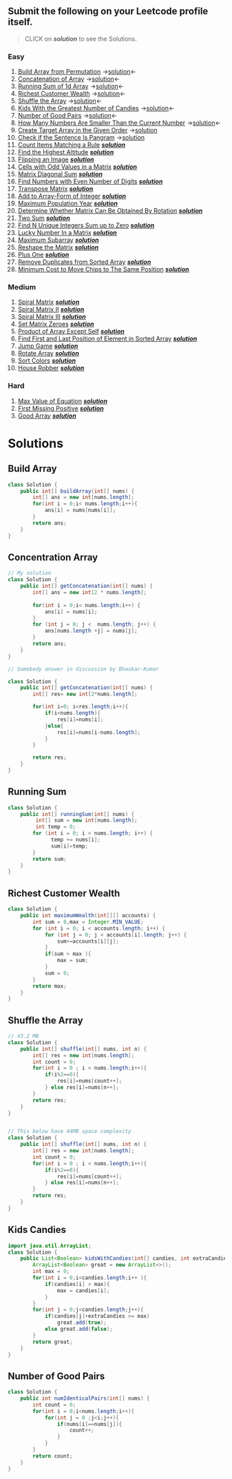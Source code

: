 ## Submit the following on your Leetcode profile itself.
> CLICK on ***solution*** to see the Solutions.
### Easy
1. [Build Array from Permutation](https://leetcode.com/problems/build-array-from-permutation/)  &rarr;[solution](#build-array)&larr;
2. [Concatenation of Array](https://leetcode.com/problems/concatenation-of-array/)  &rarr;[solution](#concentration-array)&larr;
3. [Running Sum of 1d Array](https://leetcode.com/problems/running-sum-of-1d-array/) &rarr;[solution](#running-sum)&larr;
4. [Richest Customer Wealth](https://leetcode.com/problems/richest-customer-wealth/)  &rarr;[solution](#richest-customer-wealth)&larr;
5. [Shuffle the Array](https://leetcode.com/problems/shuffle-the-array/)   &rarr;[solution](#shuffle-the-array)&larr;
6. [Kids With the Greatest Number of Candies](https://leetcode.com/problems/kids-with-the-greatest-number-of-candies/)   &rarr;[solution](#kids-candies)&larr;
7. [Number of Good Pairs](https://leetcode.com/problems/number-of-good-pairs/)   &rarr;[solution](#number-of-good-pairs)&larr;
8. [How Many Numbers Are Smaller Than the Current Number](https://leetcode.com/problems/how-many-numbers-are-smaller-than-the-current-number/)   &rarr;[solution](#)&larr;
9. [Create Target Array in the Given Order](https://leetcode.com/problems/create-target-array-in-the-given-order/)   &rarr;[solution](#)
10. [Check if the Sentence Is Pangram](https://leetcode.com/problems/check-if-the-sentence-is-pangram/)   &rarr;[solution](#)
11. [Count Items Matching a Rule](https://leetcode.com/problems/count-items-matching-a-rule/)  [***solution***](#)
12. [Find the Highest Altitude](https://leetcode.com/problems/find-the-highest-altitude/)  [***solution***](#)
13. [Flipping an Image](https://leetcode.com/problems/flipping-an-image/)  [***solution***](#)
14. [Cells with Odd Values in a Matrix](https://leetcode.com/problems/cells-with-odd-values-in-a-matrix/)  [***solution***](#)
15. [Matrix Diagonal Sum](https://leetcode.com/problems/matrix-diagonal-sum/)  [***solution***](#)
16. [Find Numbers with Even Number of Digits](https://leetcode.com/problems/find-numbers-with-even-number-of-digits/)  [***solution***](#)
17. [Transpose Matrix](https://leetcode.com/problems/transpose-matrix/)  [***solution***](#)
18. [Add to Array-Form of Integer](https://leetcode.com/problems/add-to-array-form-of-integer/)  [***solution***](#)
19. [Maximum Population Year](https://leetcode.com/problems/maximum-population-year/)  [***solution***](#)
20. [Determine Whether Matrix Can Be Obtained By Rotation](https://leetcode.com/problems/determine-whether-matrix-can-be-obtained-by-rotation/)  [***solution***](#)
21. [Two Sum](https://leetcode.com/problems/two-sum/)  [***solution***](#)
22. [Find N Unique Integers Sum up to Zero](https://leetcode.com/problems/find-n-unique-integers-sum-up-to-zero/)  [***solution***](#)
23. [Lucky Number In a Matrix](https://leetcode.com/problems/lucky-numbers-in-a-matrix/)  [***solution***](#)
24. [Maximum Subarray](https://leetcode.com/problems/maximum-subarray/)  [***solution***](#)
25. [Reshape the Matrix](https://leetcode.com/problems/reshape-the-matrix/)  [***solution***](#)
26. [Plus One](https://leetcode.com/problems/plus-one/)  [***solution***](#)
27. [Remove Duplicates from Sorted Array](https://leetcode.com/problems/remove-duplicates-from-sorted-array/)  [***solution***](#)
28. [Minimum Cost to Move Chips to The Same Position](https://leetcode.com/problems/minimum-cost-to-move-chips-to-the-same-position/)  [***solution***](#)

### Medium
1. [Spiral Matrix](https://leetcode.com/problems/spiral-matrix/)  [***solution***](#)
2. [Spiral Matrix II](https://leetcode.com/problems/spiral-matrix-ii/)  [***solution***](#)
3. [Spiral Matrix III](https://leetcode.com/problems/spiral-matrix-iii/)  [***solution***](#)
4. [Set Matrix Zeroes](https://leetcode.com/problems/set-matrix-zeroes/)  [***solution***](#)
5. [Product of Array Except Self](https://leetcode.com/problems/product-of-array-except-self/)  [***solution***](#)
6. [Find First and Last Position of Element in Sorted Array](https://leetcode.com/problems/find-first-and-last-position-of-element-in-sorted-array/)   [***solution***](#)
7. [Jump Game](https://leetcode.com/problems/jump-game/)  [***solution***](#)
8. [Rotate Array](https://leetcode.com/problems/rotate-array/)  [***solution***](#)
9. [Sort Colors](https://leetcode.com/problems/sort-colors/)  [***solution***](#)
10. [House Robber](https://leetcode.com/problems/house-robber/)  [***solution***](#)

### Hard
1. [Max Value of Equation](https://leetcode.com/problems/max-value-of-equation/)  [***solution***](#)
2. [First Missing Positive](https://leetcode.com/problems/first-missing-positive/)  [***solution***](#)
3. [Good Array](https://leetcode.com/problems/check-if-it-is-a-good-array/)  [***solution***](#)

# Solutions

## Build Array
```java
class Solution {
    public int[] buildArray(int[] nums) {
        int[] ans = new int[nums.length];
        for(int i = 0;i< nums.length;i++){
            ans[i] = nums[nums[i]];
        }
        return ans;
    }
}
```
## Concentration Array
```java
// My solution
class Solution {
    public int[] getConcatenation(int[] nums) {
        int[] ans = new int[2 * nums.length];
      
        for(int i = 0;i< nums.length;i++) {
            ans[i] = nums[i];
        }
        for (int j = 0; j <  nums.length; j++) {
            ans[nums.length +j] = nums[j];
        }
        return ans;
    }
}

// Somebody answer in discussion by Bhaskar-Kumar

class Solution {
    public int[] getConcatenation(int[] nums) {
        int[] res= new int[2*nums.length];

        for(int i=0; i<res.length;i++){
            if(i<nums.length){
                res[i]=nums[i];
            }else{
                res[i]=nums[i-nums.length];
            }
        }

        return res;
    }
}    
```

## Running Sum
```java
class Solution {
    public int[] runningSum(int[] nums) {
         int[] sum = new int[nums.length];
         int temp = 0;
        for (int i = 0; i < nums.length; i++) {
              temp += nums[i];
              sum[i]=temp;
        }
        return sum;
    }
}
```
## Richest Customer Wealth

```java
class Solution {
    public int maximumWealth(int[][] accounts) {
        int sum = 0,max = Integer.MIN_VALUE;
        for (int i = 0; i < accounts.length; i++) {
            for (int j = 0; j < accounts[i].length; j++) {
                sum+=accounts[i][j];
            }
            if(sum > max ){
                max = sum;
            }
            sum = 0;
        }
        return max;
    }
}
```

## Shuffle the Array

```java
// 43.2 MB
class Solution {
    public int[] shuffle(int[] nums, int n) {
        int[] res = new int[nums.length];
        int count = 0;
        for(int i = 0 ; i < nums.length;i++){
            if(i%2==0){
                res[i]=nums[count++];
            } else res[i]=nums[n++];
        }
        return res;
    }
}


// This below have 44MB space complexity
class Solution {
    public int[] shuffle(int[] nums, int n) {
        int[] res = new int[nums.length];
        int count = 0;
        for(int i = 0 ; i < nums.length;i++){
            if(i%2==0){
                res[i]=nums[count++];
            } else res[i]=nums[n++];
        }
        return res;
    }
}
```
## Kids Candies
```java
import java.util.ArrayList;
class Solution {
    public List<Boolean> kidsWithCandies(int[] candies, int extraCandies) {
        ArrayList<Boolean> great = new ArrayList<>();
        int max = 0;
        for(int i = 0;i<candies.length;i++ ){
            if(candies[i] > max){
                max = candies[i];
            }
        }
        for(int j = 0;j<candies.length;j++){
            if(candies[j]+extraCandies >= max) 
                great.add(true);
            else great.add(false);
        }
        return great;
    }
}
```

## Number of Good Pairs
```java
class Solution {
    public int numIdenticalPairs(int[] nums) {
        int count = 0;
        for(int i = 0;i<nums.length;i++){
            for(int j = 0 ;j<i;j++){
                if(nums[i]==nums[j]){
                    count++;
                }
            }
        }
        return count;
    }
}
```
